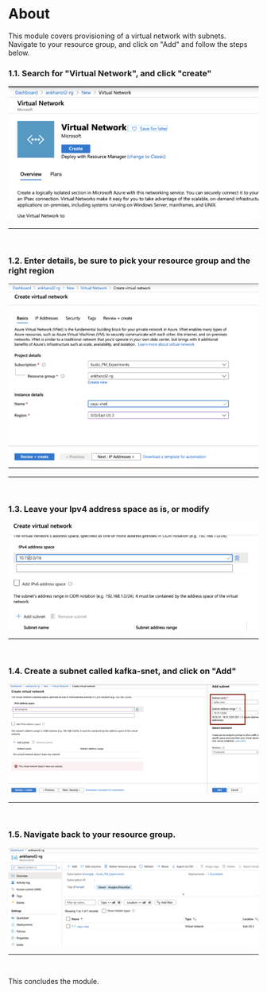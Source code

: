 

# About

This module covers provisioning of a virtual network with subnets.  <br>
Navigate to your resource group, and click on "Add" and follow the steps below.<br>

### 1.1. Search for "Virtual Network", and click "create"
![Createvnet](images/01-vnet-01.png)
<br>
<hr>
<br>

### 1.2. Enter details, be sure to pick your resource group and the right region
![Createvnet2](images/01-vnet-02.png)
<br>
<hr>
<br>

### 1.3. Leave your Ipv4 address space as is, or modify
![Createvnet3](images/01-vnet-03.png)
<br>
<hr>
<br>

### 1.4. Create a subnet called kafka-snet, and click on "Add"
![Createvnet4](images/01-vnet-04.png)
<br>
<hr>
<br>

### 1.5. Navigate back to your resource group.
![Createvnet5](images/01-vnet-05.png)
<br>
<hr>
<br>

This concludes the module.

